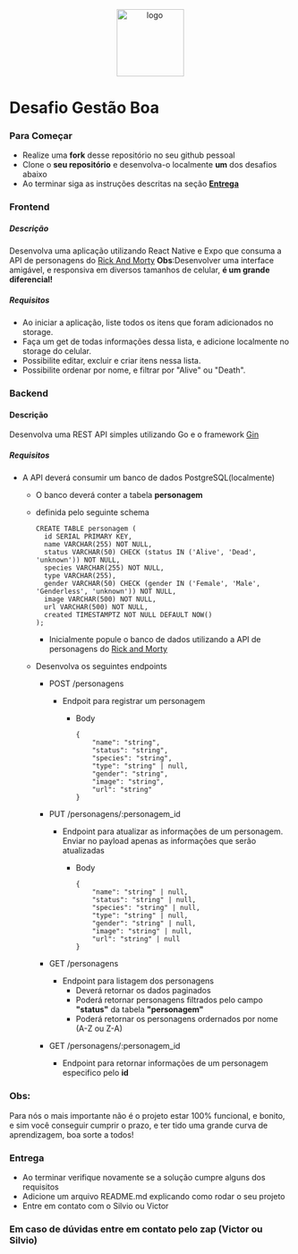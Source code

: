 <div align="center">  
  <img src="https://www.gestaoboa.com.br/beasier-1-1-1@2x.png" alt="logo" style="width:120px"></img>
</div>

# Desafio Gestão Boa

### Para Começar

  * Realize uma **fork** desse repositório no seu github pessoal
  * Clone o **seu repositório** e desenvolva-o localmente **um** dos desafios abaixo
  * Ao terminar siga as instruções descritas na seção **[Entrega](https://github.com/BEasier-Tech/desafio-gestao-boa#entrega)**
   

### Frontend

##### Descrição

  Desenvolva uma aplicação utilizando React Native e Expo que consuma a API de personagens do [Rick And Morty](https://rickandmortyapi.com/)
  **Obs**:Desenvolver uma interface amigável, e responsiva em diversos tamanhos de celular, **é um grande diferencial!**
  
##### Requisitos

  * Ao iniciar a aplicação, liste todos os itens que foram adicionados no storage.
  * Faça um get de todas informações dessa lista, e adicione localmente no storage do celular.
  * Possibilite editar, excluir e criar itens nessa lista.
  * Possibilite ordenar por nome, e filtrar por "Alive" ou "Death".

### Backend

#### Descrição

  Desenvolva uma REST API simples utilizando Go e o framework [Gin](https://github.com/gin-gonic/gin)

##### Requisitos
  * A API deverá consumir um banco de dados PostgreSQL(localmente)
    * O banco deverá conter a tabela **personagem**
    * definida pelo seguinte schema


          CREATE TABLE personagem (
            id SERIAL PRIMARY KEY,
            name VARCHAR(255) NOT NULL,
            status VARCHAR(50) CHECK (status IN ('Alive', 'Dead', 'unknown')) NOT NULL,
            species VARCHAR(255) NOT NULL,
            type VARCHAR(255),
            gender VARCHAR(50) CHECK (gender IN ('Female', 'Male', 'Genderless', 'unknown')) NOT NULL,
            image VARCHAR(500) NOT NULL,
            url VARCHAR(500) NOT NULL,
            created TIMESTAMPTZ NOT NULL DEFAULT NOW()
          );
      * Inicialmente popule o banco de dados utilizando a API de personagens do [Rick and Morty](https://rickandmortyapi.com)
        
    * Desenvolva os seguintes endpoints
      * POST /personagens
        * Endpoit para registrar um personagem
          
          * Body
            
                {
                    "name": "string",
                    "status": "string",
                    "species": "string",
                    "type": "string" | null,
                    "gender": "string",
                    "image": "string",
                    "url": "string"
                }
      
      * PUT /personagens/:personagem_id
        * Endpoint para atualizar as informações de um personagem. Enviar no payload apenas as informações que serão atualizadas
          * Body

  
                {
                    "name": "string" | null,
                    "status": "string" | null,
                    "species": "string" | null,
                    "type": "string" | null,
                    "gender": "string" | null,
                    "image": "string" | null,
                    "url": "string" | null
                }
            
      * GET /personagens
        * Endpoint para listagem dos personagens
          * Deverá retornar os dados paginados
          * Poderá retornar personagens filtrados pelo campo **"status"** da tabela **"personagem"**
          * Poderá retornar os personagens ordernados por nome (A-Z ou Z-A)
            
      * GET /personagens/:personagem_id
        * Endpoint para retornar informações de um personagem especifico pelo **id**
    

### Obs:
Para nós o mais importante não é o projeto estar 100% funcional, e bonito, e sim você conseguir cumprir o prazo, e ter tido uma grande curva de aprendizagem, boa sorte a todos!

### Entrega
* Ao terminar verifique novamente se a solução cumpre alguns dos requisitos
* Adicione um arquivo README.md explicando como rodar o seu projeto
* Entre em contato com o Silvio ou Victor

### Em caso de dúvidas entre em contato pelo zap (Victor ou Silvio)
